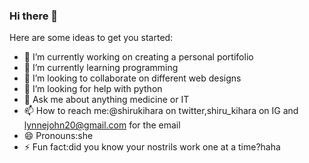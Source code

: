 ### Hi there 👋



Here are some ideas to get you started:

- 🔭 I’m currently working on creating a personal portifolio
- 🌱 I’m currently learning programming
- 👯 I’m looking to collaborate on different web designs
- 🤔 I’m looking for help with python 
- 💬 Ask me about anything medicine or IT
- 📫 How to reach me:@shirukihara on twitter,shiru_kihara on IG and lynnejohn20@gmail.com for the email
- 😄 Pronouns:she 
- ⚡ Fun fact:did you know your nostrils work one at a time?haha

